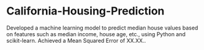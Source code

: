 # California-Housing-Prediction
Developed a machine learning model to predict median house values based on features such as median income, house age, etc., using Python and scikit-learn. Achieved a Mean Squared Error of XX.XX.. 
